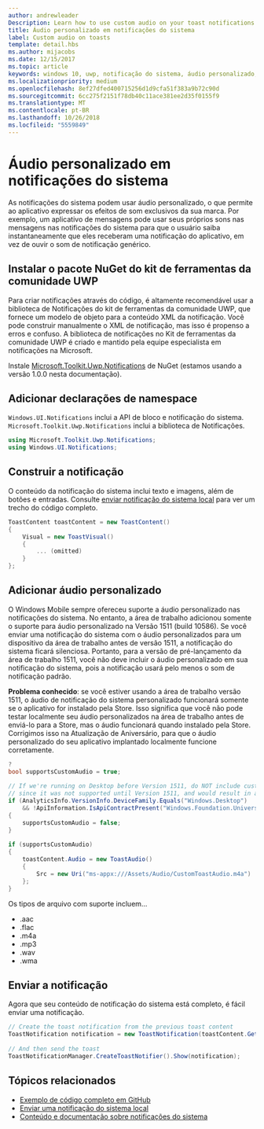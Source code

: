 ```yaml
---
author: andrewleader
Description: Learn how to use custom audio on your toast notifications.
title: Áudio personalizado em notificações do sistema
label: Custom audio on toasts
template: detail.hbs
ms.author: mijacobs
ms.date: 12/15/2017
ms.topic: article
keywords: windows 10, uwp, notificação do sistema, áudio personalizado, notificação, áudio, som
ms.localizationpriority: medium
ms.openlocfilehash: 8ef27dfed400715256d1d9cfa51f383a9b72c90d
ms.sourcegitcommit: 6cc275f2151f78db40c11ace381ee2d35f0155f9
ms.translationtype: MT
ms.contentlocale: pt-BR
ms.lasthandoff: 10/26/2018
ms.locfileid: "5559849"
---
```

# <a name="custom-audio-on-toasts"></a>Áudio personalizado em notificações do sistema

As notificações do sistema podem usar áudio personalizado, o que permite ao aplicativo expressar os efeitos de som exclusivos da sua marca. Por exemplo, um aplicativo de mensagens pode usar seus próprios sons nas mensagens nas notificações do sistema para que o usuário saiba instantaneamente que eles receberam uma notificação do aplicativo, em vez de ouvir o som de notificação genérico.

## <a name="install-uwp-community-toolkit-nuget-package"></a>Instalar o pacote NuGet do kit de ferramentas da comunidade UWP

Para criar notificações através do código, é altamente recomendável usar a biblioteca de Notificações do kit de ferramentas da comunidade UWP, que fornece um modelo de objeto para a conteúdo XML da notificação. Você pode construir manualmente o XML de notificação, mas isso é propenso a erros e confuso. A biblioteca de notificações no Kit de ferramentas da comunidade UWP é criado e mantido pela equipe especialista em notificações na Microsoft.

Instale [Microsoft.Toolkit.Uwp.Notifications](https://www.nuget.org/packages/Microsoft.Toolkit.Uwp.Notifications/) de NuGet (estamos usando a versão 1.0.0 nesta documentação).


## <a name="add-namespace-declarations"></a>Adicionar declarações de namespace

`Windows.UI.Notifications` inclui a API de bloco e notificação do sistema. `Microsoft.Toolkit.Uwp.Notifications` inclui a biblioteca de Notificações.

```csharp
using Microsoft.Toolkit.Uwp.Notifications;
using Windows.UI.Notifications;
```


## <a name="construct-the-notification"></a>Construir a notificação

O conteúdo da notificação do sistema inclui texto e imagens, além de botões e entradas. Consulte [enviar notificação do sistema local](send-local-toast.md) para ver um trecho do código completo.

```csharp
ToastContent toastContent = new ToastContent()
{
    Visual = new ToastVisual()
    {
        ... (omitted)
    }
};
```


## <a name="add-the-custom-audio"></a>Adicionar áudio personalizado

O Windows Mobile sempre ofereceu suporte a áudio personalizado nas notificações do sistema. No entanto, a área de trabalho adicionou somente o suporte para áudio personalizado na Versão 1511 (build 10586). Se você enviar uma notificação do sistema com o áudio personalizados para um dispositivo da área de trabalho antes de versão 1511, a notificação do sistema ficará silenciosa. Portanto, para a versão de pré-lançamento da área de trabalho 1511, você não deve incluir o áudio personalizado em sua notificação do sistema, pois a notificação usará pelo menos o som de notificação padrão.

**Problema conhecido**: se você estiver usando a área de trabalho versão 1511, o áudio de notificação do sistema personalizado funcionará somente se o aplicativo for instalado pela Store. Isso significa que você não pode testar localmente seu áudio personalizados na área de trabalho antes de enviá-lo para a Store, mas o áudio funcionará quando instalado pela Store. Corrigimos isso na Atualização de Aniversário, para que o áudio personalizado do seu aplicativo implantado localmente funcione corretamente.

```csharp
?
bool supportsCustomAudio = true;
 
// If we're running on Desktop before Version 1511, do NOT include custom audio
// since it was not supported until Version 1511, and would result in a silent toast.
if (AnalyticsInfo.VersionInfo.DeviceFamily.Equals("Windows.Desktop")
    && !ApiInformation.IsApiContractPresent("Windows.Foundation.UniversalApiContract", 2))
{
    supportsCustomAudio = false;
}
 
if (supportsCustomAudio)
{
    toastContent.Audio = new ToastAudio()
    {
        Src = new Uri("ms-appx:///Assets/Audio/CustomToastAudio.m4a")
    };
}
```

Os tipos de arquivo com suporte incluem...

- .aac
- .flac
- .m4a
- .mp3
- .wav
- .wma


## <a name="send-the-notification"></a>Enviar a notificação

Agora que seu conteúdo de notificação do sistema está completo, é fácil enviar uma notificação.

```csharp
// Create the toast notification from the previous toast content
ToastNotification notification = new ToastNotification(toastContent.GetXml());
             
// And then send the toast
ToastNotificationManager.CreateToastNotifier().Show(notification);
```


## <a name="related-topics"></a>Tópicos relacionados

- [Exemplo de código completo em GitHub](https://github.com/WindowsNotifications/quickstart-toast-with-custom-audio)
- [Enviar uma notificação do sistema local](send-local-toast.md)
- [Conteúdo e documentação sobre notificações do sistema](adaptive-interactive-toasts.md)